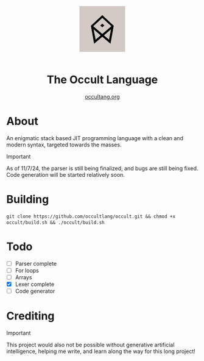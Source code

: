 <div align="center" style="display:grid;place-items:center;">
<p>
    <a href="https://occultlang.org/" target="_blank"><img width="120" src="occult.jpg"></a>
</p>
<h1>The Occult Language</h1>
<a href="https://occultlang.org/" target="_blank">occultang.org</a>
</div>

# About
An enigmatic stack based JIT programming language with a clean and modern syntax, targeted towards the masses.
> [!IMPORTANT]
> As of 11/7/24, the parser is still being finalized, and bugs are still being fixed. Code generation will be started relatively soon.

# Building
```
git clone https://github.com/occultlang/occult.git && chmod +x occult/build.sh && ./occult/build.sh
```

# Todo
- [ ] Parser complete
- [ ] For loops
- [ ] Arrays
- [x] Lexer complete
- [ ] Code generator 

# Crediting
> [!IMPORTANT]
This project would also not be possible without generative artificial intelligence, helping me write, and learn along the way for this long project!
